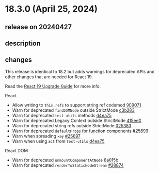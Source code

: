 # 18.3.0 (April 25, 2024)

## release on 20240427

## description

## changes

This release is identical to 18.2 but adds warnings for deprecated APIs and other changes that are needed for React 19.

Read the <a href="https://react.dev/blog/2024/04/25/react-19-upgrade-guide" rel="nofollow">React 19 Upgrade Guide</a> for more info.

React

* Allow writing to <code>this.refs</code> to support string ref codemod <a href="https://github.com/facebook/react/commit/9090712fd3ca4e1099e1f92e67933c2cb4f32552">909071</a>
* Warn for deprecated <code>findDOMNode</code> outside StrictMode <a href="https://github.com/facebook/react/commit/c3b283964108b0e8dbcf1f9eb2e7e67815e39dfb">c3b283</a>
* Warn for deprecated <code>test-utils</code> methods <a href="https://github.com/facebook/react/commit/d4ea75dc4258095593b6ac764289f42bddeb835c">d4ea75</a>
* Warn for deprecated Legacy Context outside StrictMode <a href="https://github.com/facebook/react/commit/415ee0e6ea0fe3e288e65868df2e3241143d5f7f">415ee0</a>
* Warn for deprecated string refs outside StrictMode <a href="https://github.com/facebook/react/pull/25383" data-hovercard-type="pull_request" data-hovercard-url="/facebook/react/pull/25383/hovercard">#25383</a>
* Warn for deprecated <code>defaultProps</code> for function components <a href="https://github.com/facebook/react/pull/25699" data-hovercard-type="pull_request" data-hovercard-url="/facebook/react/pull/25699/hovercard">#25699</a>
* Warn when spreading <code>key</code> <a href="https://github.com/facebook/react/pull/25697" data-hovercard-type="pull_request" data-hovercard-url="/facebook/react/pull/25697/hovercard">#25697</a>
* Warn when using <code>act</code> from <code>test-utils</code> <a href="https://github.com/facebook/react/commit/d4ea75dc4258095593b6ac764289f42bddeb835c">d4ea75</a>

React DOM

* Warn for deprecated <code>unmountComponentAtNode</code> <a href="https://github.com/facebook/react/commit/8a015b68cc060079878e426610e64e86fb328f8d">8a015b</a>
* Warn for deprecated <code>renderToStaticNodeStream</code> <a href="https://github.com/facebook/react/pull/28874" data-hovercard-type="pull_request" data-hovercard-url="/facebook/react/pull/28874/hovercard">#28874</a>

